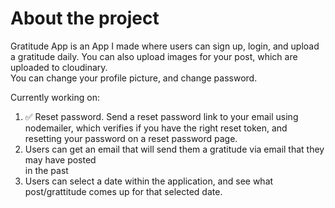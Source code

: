 # About the project
Gratitude App is an App I made where users can sign up, login, and upload a gratitude daily. 
You can also upload images for your post, which are uploaded to cloudinary.  
You can change your profile picture, and change password.

Currently working on:
1. ✅ Reset password. Send a reset password link to your email using nodemailer, which verifies if you have the right reset token, and resetting your password on a reset password page.
2. Users can get an email that will send them a gratitude via email that they may have posted   
in the past
3. Users can select a date within the application, and see what post/grattitude comes up for that selected date.  
